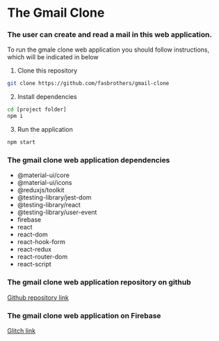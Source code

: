 # The Gmail Clone

### The user can create and read a mail in this web application.

To run the gmale clone web application you should follow instructions, which will be indicated in below

1. Clone this repository

```bash
git clone https://github.com/fasbrothers/gmail-clone
```

2. Install dependencies

```bash
cd [project folder]
npm i
```

3. Run the application

```bash
npm start
```

### The gmail clone web application dependencies

- @material-ui/core
- @material-ui/icons
- @reduxjs/toolkit
- @testing-library/jest-dom
- @testing-library/react
- @testing-library/user-event
- firebase
- react
- react-dom
- react-hook-form
- react-redux
- react-router-dom
- react-script

### The gmail clone web application repository on github

[Github repository link](https://github.com/fasbrothers/gmail-clone)

### The gmail clone web application on Firebase

[Glitch link](https://clone-80291.web.app/)
